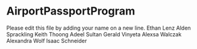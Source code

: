 # AirportPassportProgram

Please edit this file by adding your name on a new line.
Ethan Lenz
Alden Sprackling
Keith Thoong
Adeel Sultan
Gerald Vinyeta
Alexsa Walczak
Alexandra Wolf
Isaac Schneider